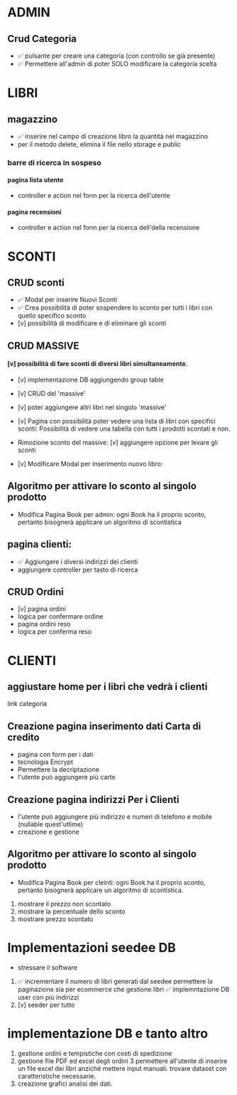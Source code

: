 # ADMIN
## Crud Categoria
- ✅ pulsante per creare una categoria (con controllo se già presente)
- ✅ Permettere all'admin di poter SOLO modificare la categoria scelta 

# LIBRI
## magazzino 
- ✅ inserire nel campo di creazione libro la quantità nel magazzino
- per il metodo delete, elimina il file  nello storage e public 

### barre di ricerca in sospeso
#### pagina lista utente
- controller e action nel form per la ricerca dell'utente
#### pagina recensioni
- controller e action nel form per la ricerca dell'della recensione
# SCONTI 
## CRUD sconti
- ✅ Modal per inserire Nuovi Sconti
- ✅ Crea possibilità di poter sospendere lo sconto per tutti i libri con quello specifico sconto
- [v] possibilità di modificare e di eliminare  gli sconti

## CRUD MASSIVE
#### [v] possibilità di fare sconti di diversi libri simultaneamente. 
- [v] implementazione DB aggiungendo group table
- [v] CRUD del 'massive'
- [v] poter aggiungere altri libri nel singolo 'massive'

- [v] Pagina con possibilità poter vedere una lista di libri con specifici sconti:
Possibilità di vedere una tabella con tutti i prodotti scontati e non.
- Rimozione sconto del massive:
[v] aggiungere opzione per levare gli sconti
- [v] Modificare Modal per inserimento nuovo libro:
 

## Algoritmo per attivare lo sconto al singolo prodotto
- Modifica Pagina Book per admin:
ogni Book ha il proprio sconto, pertanto bisognerà applicare un algoritmo di scontistica
## pagina clienti: 
- ✅ Aggiungere i diversi indirizzi dei clienti
- aggiungere controller per tasto di ricerca

## CRUD Ordini
- [v] pagina ordini
- logica per confermare ordine
-  pagina ordini reso
- logica per conferma reso

# CLIENTI
## aggiustare home per i libri che vedrà i clienti
link categoria
## Creazione pagina inserimento dati Carta di credito
- pagina con form per i dati
- tecnologia Encrypt
- Permettere la decriptazione
- l'utente può aggiungere più carte

## Creazione pagina indirizzi Per i Clienti
- l'utente può aggiungere più indirizzo e numeri di telefono e mobile (nullable quest'utlime)
- creazione e gestione 

## Algoritmo per attivare lo sconto al singolo prodotto
- Modifica Pagina Book per cleinti:
ogni Book ha il proprio sconto, pertanto bisognerà applicare un algoritmo di scontistica.
1. mostrare il prezzo non scontato
2. mostrare la percentuale dello sconto
3. mostrare prezzo scontato


# Implementazioni seedee DB 
- stressare il software
1. ✅ incrementare il numero di libri generati dal seedee
 permettere la paginazione sia per ecommerce che gestione libri
✅ implemntazione DB user con più indirizzi
2. [v] seeder per tutto


# implementazione DB e tanto altro
1. gestione ordini e tempistiche con costi di spedizione
2. gestione file PDF ed excel degli ordini 
3 permettere all'utente di inserire un file excel dei libri anziché mettere input manuali. trovare dataset con caratteristiche necessarie.
4. creazione grafici analisi dei dati.

